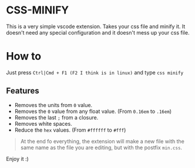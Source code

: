 # CSS-MINIFY

This is a very simple vscode extension. Takes your css file and minify it. It doesn't need any special configuration and it doesn't mess up your css file.

# How to
Just press `Ctrl|Cmd + F1 (F2 I think is in linux)` and type `css minify`

## Features

* Removes the units from `0` value.
* Removes the `0` value from any float value. (From `0.16em` to `.16em`)
* Removes the last `;` from a closure.
* Removes white spaces.
* Reduce the `hex` values. (From `#ffffff` to `#fff`)


> At the end fo everything, the extension will make a new file with the same name as the file you are editing, but with the postfix `min.css`.

Enjoy it :)